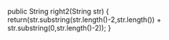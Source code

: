 public String right2(String str) {
  return(str.substring(str.length()-2,str.length()) + 
  str.substring(0,str.length()-2));
}
